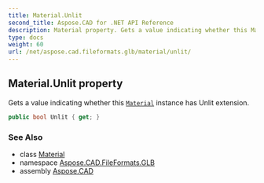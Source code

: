 ```yaml
---
title: Material.Unlit
second_title: Aspose.CAD for .NET API Reference
description: Material property. Gets a value indicating whether this Material instance has Unlit extension
type: docs
weight: 60
url: /net/aspose.cad.fileformats.glb/material/unlit/
---
```

## Material.Unlit property

Gets a value indicating whether this [`Material`](../) instance has Unlit extension.

```csharp
public bool Unlit { get; }
```

### See Also

* class [Material](../)
* namespace [Aspose.CAD.FileFormats.GLB](../../material/)
* assembly [Aspose.CAD](../../../)


